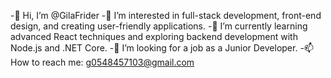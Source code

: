 -👋 Hi, I’m @GilaFrider
-👀 I’m interested in full-stack development, front-end design, and creating user-friendly applications.
-🌱 I’m currently learning advanced React techniques and exploring backend development with Node.js and .NET Core.
-💼 I’m looking for a job as a Junior Developer.
-📫 How to reach me: g0548457103@gmail.com

<!---
GilaFrider/GilaFrider is a ✨ special ✨ repository because its `README.md` (this file) appears on your GitHub profile.
You can click the Preview link to take a look at your changes.
--->
